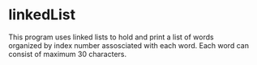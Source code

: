 # linkedList

This program uses linked lists to hold and print a list of words <br />
organized by index number assosciated with each word. Each word can <br />
consist of maximum 30 characters. <br />
